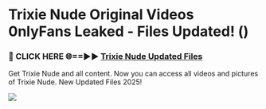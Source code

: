 # Trixie Nude Original Videos 0nlyFans Leaked - Files Updated! ()

<h3>🔴 CLICK HERE 🌐==►► <a href="https://tinyurl.com/2p9ay9w9" rel="nofollow">Trixie Nude Updated Files</a></h3>

Get Trixie Nude and all content. Now you can access all videos and pictures of Trixie Nude. New Updated Files 2025!

[![](https://i.imgur.com/KQgVmj3.gif)](https://tinyurl.com/2p9ay9w9)
